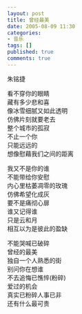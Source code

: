 ```yaml
---
layout: post
title: 曾经最美
date: 2005-08-09 11:30
categories:
- 音乐
tags: []
published: true
comments: true
---
```

朱铭捷

看不穿你的眼睛  
藏有多少悲和喜  
像冰雪细腻又如此透明  
仿佛片刻就要老去  
整个城市的孤寂  
不止一个你  
只能远远的  
想像慰藉我们之间的距离  

我又不是你的谁  
不能带给你安慰  
内心里枯萎凋零的玫瑰  
仿佛希望化成灰  
要不是痛彻心扉  
谁又记得谁  
只是云和月  
相互以为是彼此的盈缺  

不能哭喊已破碎  
曾经的最美  
独自一个人熟悉的街  
别问你在想谁  
不去追悔已憔悴(粉碎)  
爱过的机会  
真实已粉碎人事已非  
还有什么最可贵


